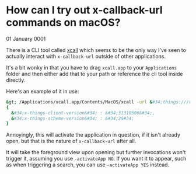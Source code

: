 # How can I try out x-callback-url commands on macOS?
01 January 0001

There is a CLI tool called [xcall](https://github.com/martinfinke/xcall) which seems to be the only way I&#39;ve seen to actually interact with `x-callback-url` outside of other applications.

It&#39;s a bit wonky in that you have to drag `xcall.app` to your `Applications` folder and then either add that to your path or reference the cli tool inside directly.

Here&#39;s an example of it in use:

```bash
&gt; /Applications/xcall.app/Contents/MacOS/xcall -url &#34;things:///version&#34; -activateApp NO
{
  &#34;x-things-client-version&#34; : &#34;31310506&#34;,
  &#34;x-things-scheme-version&#34; : &#34;2&#34;
}
```

Annoyingly, this will activate the application in question, if it isn&#39;t already open, but that is the nature of `x-callback-url` after all.

It will take the foreground view upon opening but further invocations won&#39;t trigger it, assuming you use `-activateApp NO`. If you want it to appear, such as when triggering a search, you can use `-activateApp YES` instead.

